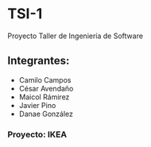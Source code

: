 # TSI-1
Proyecto Taller de Ingeniería de Software
## Integrantes: 
- Camilo Campos
- César Avendaño
- Maicol Rámirez
- Javier Pino
- Danae González
### Proyecto: IKEA
